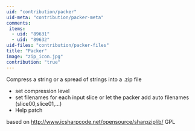 ```yaml
---
uid: "contribution/packer"
uid-meta: "contribution/packer-meta"
comments: 
 items: 
  - uid: "89631"
  - uid: "89632"
uid-files: "contribution/packer-files"
title: "Packer"
image: "zip_icon.jpg"
contribution: "true"
---
```


Compress a string or a spread of strings into a .zip file

+ set compression level
+ set filenames for each input slice or let the packer add auto filenames  (slice00,slice01,...)
+ Help patch

based on http://www.icsharpcode.net/opensource/sharpziplib/
GPL 